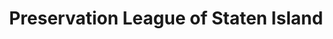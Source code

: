 ---
layout: repo
title: "Preservation League of Staten Island"
id: 22627
permalink: repos/22627/
---